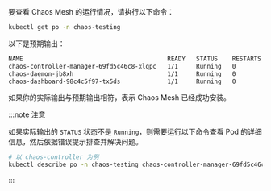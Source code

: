 要查看 Chaos Mesh 的运行情况，请执行以下命令：

```sh
kubectl get po -n chaos-testing
```

以下是预期输出：

```sh
NAME                                        READY   STATUS    RESTARTS   AGE
chaos-controller-manager-69fd5c46c8-xlqpc   1/1     Running   0          2d5h
chaos-daemon-jb8xh                          1/1     Running   0          2d5h
chaos-dashboard-98c4c5f97-tx5ds             1/1     Running   0          2d5h
```

如果你的实际输出与预期输出相符，表示 Chaos Mesh 已经成功安装。

:::note 注意

如果实际输出的 `STATUS` 状态不是 `Running`，则需要运行以下命令查看 Pod 的详细信息，然后依据错误提示排查并解决问题。

```sh
# 以 chaos-controller 为例
kubectl describe po -n chaos-testing chaos-controller-manager-69fd5c46c8-xlqpc
```

:::

